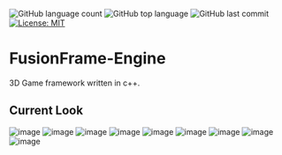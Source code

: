 ![GitHub language count](https://img.shields.io/github/languages/count/KaganBaldiran/FusionFrame-Engine)
![GitHub top language](https://img.shields.io/github/languages/top/KaganBaldiran/FusionFrame-Engine) 
![GitHub last commit](https://img.shields.io/github/last-commit/KaganBaldiran/FusionFrame-Engine)
[![License: MIT](https://img.shields.io/badge/License-MIT-green.svg)](https://opensource.org/licenses/MIT)
# FusionFrame-Engine
3D Game framework written in c++.
## Current Look

![image](https://github.com/KaganBaldiran/FusionFrame-Engine/assets/80681941/64129f1a-5155-463f-83f1-2dd4f2d48d19)
![image](https://github.com/KaganBaldiran/FusionFrame-Engine/assets/80681941/b0f429e7-9e8e-4c0e-9b93-6b61ec8a4702)
![image](https://github.com/KaganBaldiran/FusionFrame-Engine/assets/80681941/25126184-6aa0-42a3-ab59-977022807888)
![image](https://github.com/KaganBaldiran/FusionFrame-Engine/assets/80681941/e4956876-731f-4cfc-94b7-6036e15215b3)
![image](https://github.com/KaganBaldiran/FusionFrame-Engine/assets/80681941/f33b8b6a-c54d-4bd8-85b2-b7a4e9cc9814)
![image](https://github.com/KaganBaldiran/FusionFrame-Engine/assets/80681941/83a063f0-b7df-410c-a21c-9f607e314e94)
![image](https://github.com/KaganBaldiran/FusionFrame-Engine/assets/80681941/3ed5a02a-dd1b-4232-a338-02170ed365b3)
![image](https://github.com/KaganBaldiran/FusionFrame-Engine/assets/80681941/fed40a2e-e828-4d71-aa73-cc3cacc8e099)
![image](https://github.com/KaganBaldiran/FusionFrame-Engine/assets/80681941/2a04204b-b5d5-4354-b9a2-fd241b51cb98)


  

